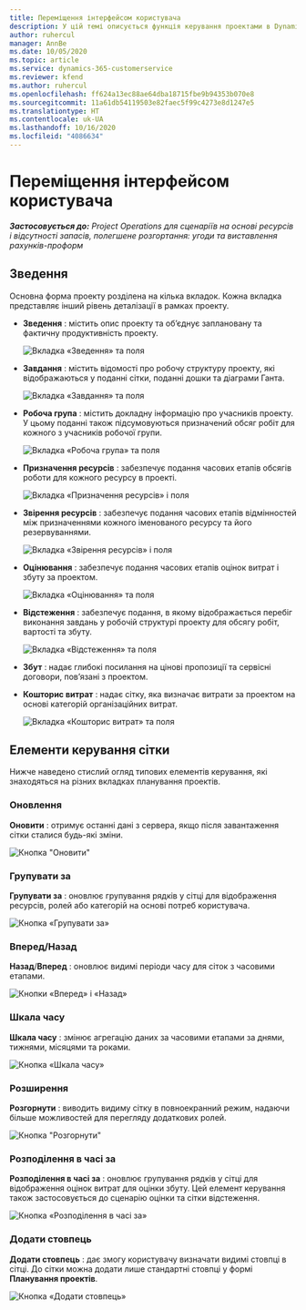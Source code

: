 ```yaml
---
title: Переміщення інтерфейсом користувача
description: У цій темі описується функція керування проектами в Dynamics 365 Project Operations.
author: ruhercul
manager: AnnBe
ms.date: 10/05/2020
ms.topic: article
ms.service: dynamics-365-customerservice
ms.reviewer: kfend
ms.author: ruhercul
ms.openlocfilehash: ff624a13ec88ae64dba18715fbe9b94353b070e8
ms.sourcegitcommit: 11a61db54119503e82faec5f99c4273e8d1247e5
ms.translationtype: HT
ms.contentlocale: uk-UA
ms.lasthandoff: 10/16/2020
ms.locfileid: "4086634"
---
```

# <a name="navigating-the-user-interface"></a>Переміщення інтерфейсом користувача

_**Застосовується до:** Project Operations для сценаріїв на основі ресурсів і відсутності запасів, полегшене розгортання: угоди та виставлення рахунків-проформ_

## <a name="overview"></a>Зведення

Основна форма проекту розділена на кілька вкладок. Кожна вкладка представляє інший рівень деталізації в рамках проекту.

- **Зведення** : містить опис проекту та об’єднує заплановану та фактичну продуктивність проекту.

    ![Вкладка «Зведення» та поля](media/navigation7.png)

- **Завдання** : містить відомості про робочу структуру проекту, які відображаються у поданні сітки, поданні дошки та діаграми Ганта.

    ![Вкладка «Завдання» та поля](media/navigation8.png)

- **Робоча група** : містить докладну інформацію про учасників проекту. У цьому поданні також підсумовуються призначений обсяг робіт для кожного з учасників робочої групи.

    ![Вкладка «Робоча група» та поля](media/navigation9.png)

- **Призначення ресурсів** : забезпечує подання часових етапів обсягів роботи для кожного ресурсу в проекті.

    ![Вкладка «Призначення ресурсів» і поля](media/navigation10.png)

- **Звірення ресурсів** : забезпечує подання часових етапів відмінностей між призначеннями кожного іменованого ресурсу та його резервуваннями.

    ![Вкладка «Звірення ресурсів» і поля](media/navigation11.png)

- **Оцінювання** : забезпечує подання часових етапів оцінок витрат і збуту за проектом.

    ![Вкладка «Оцінювання» та поля](media/navigation12.png)

- **Відстеження** : забезпечує подання, в якому відображається перебіг виконання завдань у робочій структурі проекту для обсягу робіт, вартості та збуту.

    ![Вкладка «Відстеження» та поля](media/navigation13.png)

- **Збут** : надає глибокі посилання на цінові пропозиції та сервісні договори, пов’язані з проектом.

- **Кошторис витрат** : надає сітку, яка визначає витрати за проектом на основі категорій організаційних витрат.

    ![Вкладка «Кошторис витрат» та поля](media/navigation14.png)

## <a name="grid-controls"></a>Елементи керування сітки

Нижче наведено стислий огляд типових елементів керування, які знаходяться на різних вкладках планування проектів.

### <a name="refresh"></a>Оновлення

**Оновити** : отримує останні дані з сервера, якщо після завантаження сітки сталися будь-які зміни.

![Кнопка "Оновити"](media/navigation7.png)

### <a name="group-by"></a>Групувати за

**Групувати за** : оновлює групування рядків у сітці для відображення ресурсів, ролей або категорій на основі потреб користувача.

![Кнопка «Групувати за»](media/navigation6.png)

### <a name="previousnext"></a>Вперед/Назад

**Назад**/**Вперед** : оновлює видимі періоди часу для сіток з часовими етапами.

![Кнопки «Вперед» і «Назад»](media/navigation2.png)

### <a name="timescale"></a>Шкала часу

**Шкала часу** : змінює агрегацію даних за часовими етапами за днями, тижнями, місяцями та роками.

![Кнопка «Шкала часу»](media/navigation3.png)

### <a name="expand"></a>Розширення

**Розгорнути** : виводить видиму сітку в повноекранний режим, надаючи більше можливостей для перегляду додаткових ролей.

![Кнопка "Розгорнути"](media/navigation4.png)

### <a name="time-phase-by"></a>Розподілення в часі за

**Розподілення в часі за** : оновлює групування рядків у сітці для відображення оцінок витрат для оцінки збуту. Цей елемент керування також застосовується до сценарію оцінки та сітки відстеження.

![Кнопка «Розподілення в часі за»](media/navigation0.png)

### <a name="add-column"></a>Додати стовпець

**Додати стовпець** : дає змогу користувачу визначати видимі стовпці в сітці. До сітки можна додати лише стандартні стовпці у формі **Планування проектів**.

![Кнопка «Додати стовпець»](media/navigation5.png)
